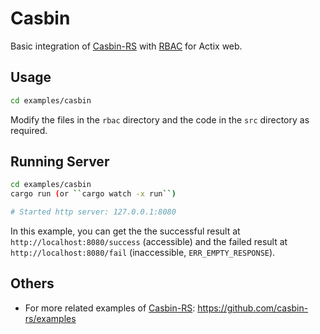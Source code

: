 # Casbin

Basic integration of [Casbin-RS](https://github.com/casbin/casbin-rs) with [RBAC](https://en.wikipedia.org/wiki/Role-based_access_control) for Actix web.

## Usage

```sh
cd examples/casbin
```

Modify the files in the `rbac` directory and the code in the `src` directory as required.

## Running Server

```sh
cd examples/casbin
cargo run (or ``cargo watch -x run``)

# Started http server: 127.0.0.1:8080
```

In this example, you can get the the successful result at `http://localhost:8080/success` (accessible) and the failed result at `http://localhost:8080/fail` (inaccessible, `ERR_EMPTY_RESPONSE`).

## Others

- For more related examples of [Casbin-RS](https://github.com/casbin/casbin-rs): <https://github.com/casbin-rs/examples>
